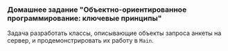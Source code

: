 ### Домашнее задание "Объектно-ориентированное программирование: ключевые принципы"
Задача разработать классы, описывающие объекты запроса анкеты на сервер, и продемонстрировать их работу в `Main`.